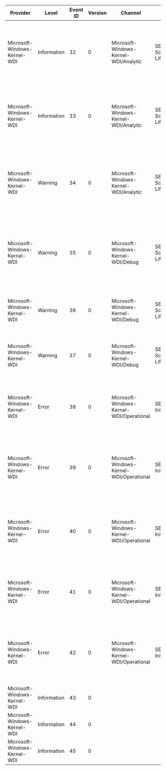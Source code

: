 Provider                      |  Level        |  Event ID  |  Version  |  Channel                                   |  Task                    |  Opcode                                                                                                            |  Keyword  |  Message
------------------------------|---------------|------------|-----------|--------------------------------------------|--------------------------|--------------------------------------------------------------------------------------------------------------------|-----------|----------------------------------------------------------------------------------------------------------------------------------------------------------------------------------------------------
Microsoft-Windows-Kernel-WDI  |  Information  |  32        |  0        |  Microsoft-Windows-Kernel-WDI/Analytic     |  SEM Scenario Lifecycle  |  Scenario start enables context providers to the WDI context logger.                                               |           |  The Scenario Event Mapper started a scenario for provider {ProviderID} (event ID {EventID}) with {ActionCount} context providers.  The context logger dropped event count was {DroppedEventCount}.
Microsoft-Windows-Kernel-WDI  |  Information  |  33        |  0        |  Microsoft-Windows-Kernel-WDI/Analytic     |  SEM Scenario Lifecycle  |  Scenario end disables context providers to the WDI context logger.                                                |           |  The Scenario Event Mapper stopped a scenario for provider {ProviderID} (event ID {EventID}) with {ActionCount} context providers.  The context logger dropped event count was {DroppedEventCount}.
Microsoft-Windows-Kernel-WDI  |  Warning      |  34        |  0        |  Microsoft-Windows-Kernel-WDI/Analytic     |  SEM Scenario Lifecycle  |  When a scenario has remained in-flight beyond the maximum time window it is automatically terminated by the SEM.  |           |  An in-flight scenario from provider {ProviderID} (event ID {EventID}) timed out and was stopped automatically by the Scenario Event Mapper.
Microsoft-Windows-Kernel-WDI  |  Warning      |  35        |  0        |  Microsoft-Windows-Kernel-WDI/Debug        |  SEM Scenario Lifecycle  |  The SEM received a request to start a new scenario, but the maximum number of scenarios were already in-flight.   |           |  The Scenario Event Mapper was unable to start a new scenario for provider {ProviderID} (event ID {EventID}) because the maximum number of scenarios are already in flight.
Microsoft-Windows-Kernel-WDI  |  Warning      |  36        |  0        |  Microsoft-Windows-Kernel-WDI/Debug        |  SEM Scenario Lifecycle  |  A scenario start attempt failed in the SEM.                                                                       |           |  The Scenario Event Mapper was unable to start a scenario for provider {ProviderID} (event ID {EventID}).  The error code was {NTStatus}.
Microsoft-Windows-Kernel-WDI  |  Warning      |  37        |  0        |  Microsoft-Windows-Kernel-WDI/Debug        |  SEM Scenario Lifecycle  |  A scenario end attempt failed in the SEM.                                                                         |           |  The Scenario Event Mapper was unable to stop a scenario for provider {ProviderID} (event ID {EventID}).  The error code was {NTStatus}.
Microsoft-Windows-Kernel-WDI  |  Error        |  38        |  0        |  Microsoft-Windows-Kernel-WDI/Operational  |  SEM Initialization      |  The SEM is configured with more scenarios than the maximum allowed count.                                         |           |  The Scenario Event Mapper is configured with more than the maximum number of scenarios.  The scenario for provider {ProviderID} (event ID {EventID}) will be ignored.
Microsoft-Windows-Kernel-WDI  |  Error        |  39        |  0        |  Microsoft-Windows-Kernel-WDI/Operational  |  SEM Initialization      |  The SEM is configured with a scenario with too many context providers.                                            |           |  The Scenario Event Mapper is configured with more than the maximum number of context providers for the scenario with provider {ProviderID} (event ID {EventID}).  The scenario will be ignored.
Microsoft-Windows-Kernel-WDI  |  Error        |  40        |  0        |  Microsoft-Windows-Kernel-WDI/Operational  |  SEM Initialization      |  The SEM is configured with a scenario that has too many end events.                                               |           |  The Scenario Event Mapper is configured with more than the maximum number of end events for the scenario with provider {ProviderID} (event ID {EventID}).  The scenario will be ignored.
Microsoft-Windows-Kernel-WDI  |  Error        |  41        |  0        |  Microsoft-Windows-Kernel-WDI/Operational  |  SEM Initialization      |  The number of providers specified across all scenarios is above the maximum allowed amount.                       |           |  The Scenario Event Mapper is configured with more than the maximum number of providers.  The provider {ProviderID} will be ignored.
Microsoft-Windows-Kernel-WDI  |  Error        |  42        |  0        |  Microsoft-Windows-Kernel-WDI/Operational  |  SEM Initialization      |  There is an invalid configuration parameter in the SEM registry namespace.                                        |           |  The Scenario Event Mapper is configured with an unsupported scenario. The scenario for provider {ProviderID} (event ID {EventID}) encountered error code {NTStatus} and will be ignored.
Microsoft-Windows-Kernel-WDI  |  Information  |  43        |  0        |                                            |                          |                                                                                                                    |           |
Microsoft-Windows-Kernel-WDI  |  Information  |  44        |  0        |                                            |                          |                                                                                                                    |           |
Microsoft-Windows-Kernel-WDI  |  Information  |  45        |  0        |                                            |                          |                                                                                                                    |           |